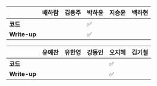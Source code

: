 |              | 배하람 | 김용주 | 박하윤 | 지승윤 | 백하현 |
| ------------ | ------ | ------ | ------ | ------ | ------ |
| **코드**     |        |        | :white_check_mark: |        |        |
| **Write-up** |        |        | :white_check_mark:|        |        |

|              | 유예찬 | 유한영 | 강동인 | 오지혜 | 김기철 |
| ------------ | ------ | ------ | ------ | ------ | ------ |
| **코드**     |        |        |        |  :white_check_mark:      |        |
| **Write-up** |        |        |        |   :white_check_mark:     |        |

